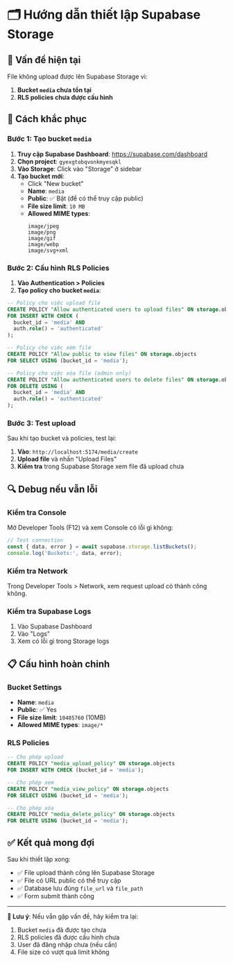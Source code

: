 # 🗂️ Hướng dẫn thiết lập Supabase Storage

## 🚨 **Vấn đề hiện tại**

File không upload được lên Supabase Storage vì:
1. **Bucket `media` chưa tồn tại**
2. **RLS policies chưa được cấu hình**

## 🔧 **Cách khắc phục**

### **Bước 1: Tạo bucket `media`**

1. **Truy cập Supabase Dashboard**: https://supabase.com/dashboard
2. **Chọn project**: `gyexgtobqvonkmyesqkl`
3. **Vào Storage**: Click vào "Storage" ở sidebar
4. **Tạo bucket mới**:
   - Click "New bucket"
   - **Name**: `media`
   - **Public**: ✅ Bật (để có thể truy cập public)
   - **File size limit**: `10 MB`
   - **Allowed MIME types**: 
     ```
     image/jpeg
     image/png
     image/gif
     image/webp
     image/svg+xml
     ```

### **Bước 2: Cấu hình RLS Policies**

1. **Vào Authentication > Policies**
2. **Tạo policy cho bucket `media`**:

```sql
-- Policy cho việc upload file
CREATE POLICY "Allow authenticated users to upload files" ON storage.objects
FOR INSERT WITH CHECK (
  bucket_id = 'media' AND 
  auth.role() = 'authenticated'
);

-- Policy cho việc xem file
CREATE POLICY "Allow public to view files" ON storage.objects
FOR SELECT USING (bucket_id = 'media');

-- Policy cho việc xóa file (admin only)
CREATE POLICY "Allow authenticated users to delete files" ON storage.objects
FOR DELETE USING (
  bucket_id = 'media' AND 
  auth.role() = 'authenticated'
);
```

### **Bước 3: Test upload**

Sau khi tạo bucket và policies, test lại:

1. **Vào**: `http://localhost:5174/media/create`
2. **Upload file** và nhấn "Upload Files"
3. **Kiểm tra** trong Supabase Storage xem file đã upload chưa

## 🔍 **Debug nếu vẫn lỗi**

### **Kiểm tra Console**

Mở Developer Tools (F12) và xem Console có lỗi gì không:

```javascript
// Test connection
const { data, error } = await supabase.storage.listBuckets();
console.log('Buckets:', data, error);
```

### **Kiểm tra Network**

Trong Developer Tools > Network, xem request upload có thành công không.

### **Kiểm tra Supabase Logs**

1. Vào Supabase Dashboard
2. Vào "Logs" 
3. Xem có lỗi gì trong Storage logs

## 📋 **Cấu hình hoàn chỉnh**

### **Bucket Settings**
- **Name**: `media`
- **Public**: ✅ Yes
- **File size limit**: `10485760` (10MB)
- **Allowed MIME types**: `image/*`

### **RLS Policies**
```sql
-- Cho phép upload
CREATE POLICY "media_upload_policy" ON storage.objects
FOR INSERT WITH CHECK (bucket_id = 'media');

-- Cho phép xem
CREATE POLICY "media_view_policy" ON storage.objects  
FOR SELECT USING (bucket_id = 'media');

-- Cho phép xóa
CREATE POLICY "media_delete_policy" ON storage.objects
FOR DELETE USING (bucket_id = 'media');
```

## ✅ **Kết quả mong đợi**

Sau khi thiết lập xong:
- ✅ File upload thành công lên Supabase Storage
- ✅ File có URL public có thể truy cập
- ✅ Database lưu đúng `file_url` và `file_path`
- ✅ Form submit thành công

---

**🎯 Lưu ý**: Nếu vẫn gặp vấn đề, hãy kiểm tra lại:
1. Bucket `media` đã được tạo chưa
2. RLS policies đã được cấu hình chưa  
3. User đã đăng nhập chưa (nếu cần)
4. File size có vượt quá limit không